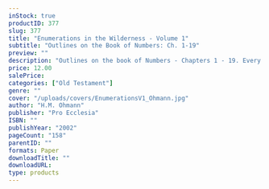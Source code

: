 ```yaml
---
inStock: true
productID: 377
slug: 377
title: "Enumerations in the Wilderness - Volume 1"
subtitle: "Outlines on the Book of Numbers: Ch. 1-19"
preview: ""
description: "Outlines on the book of Numbers - Chapters 1 - 19. Every outline includes discussion questions. Published by Pro Ecclesia Publishers."
price: 12.00
salePrice: 
categories: ["Old Testament"]
genre: ""
cover: "/uploads/covers/EnumerationsV1_Ohmann.jpg"
author: "H.M. Ohmann"
publisher: "Pro Ecclesia"
ISBN: ""
publishYear: "2002"
pageCount: "158"
parentID: ""
formats: Paper
downloadTitle: ""
downloadURL: 
type: products
---
```


